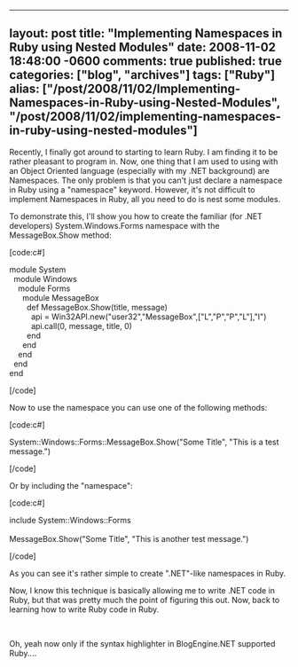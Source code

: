   ---
  layout: post
  title: "Implementing Namespaces in Ruby using Nested Modules"
  date: 2008-11-02 18:48:00 -0600
  comments: true
  published: true
  categories: ["blog", "archives"]
  tags: ["Ruby"]
  alias: ["/post/2008/11/02/Implementing-Namespaces-in-Ruby-using-Nested-Modules", "/post/2008/11/02/implementing-namespaces-in-ruby-using-nested-modules"]
  ---
<!-- more -->
<p>
Recently, I finally got around to starting to learn Ruby. I am finding it to be rather pleasant to program in. Now, one thing that I am used to using with an Object Oriented language (especially with my .NET background) are Namespaces. The only problem is that you can&#39;t just declare a namespace in Ruby using a &quot;namespace&quot; keyword. However, it&#39;s not difficult to implement Namespaces in Ruby, all you need to do is nest some modules.
</p>
<p>
To demonstrate this, I&#39;ll show you how to create the familiar (for .NET developers) System.Windows.Forms namespace with the MessageBox.Show method:
</p>
<p>
[code:c#]
</p>
<p>
module System<br />
&nbsp; module Windows<br />
&nbsp;&nbsp;&nbsp; module Forms<br />
&nbsp;&nbsp;&nbsp;&nbsp;&nbsp; module MessageBox<br />
&nbsp;&nbsp;&nbsp;&nbsp;&nbsp;&nbsp;&nbsp; def MessageBox.Show(title, message)<br />
&nbsp;&nbsp;&nbsp;&nbsp;&nbsp;&nbsp;&nbsp;&nbsp;&nbsp; api = Win32API.new(&quot;user32&quot;,&quot;MessageBox&quot;,[&quot;L&quot;,&quot;P&quot;,&quot;P&quot;,&quot;L&quot;],&quot;I&quot;)<br />
&nbsp;&nbsp;&nbsp;&nbsp;&nbsp;&nbsp;&nbsp;&nbsp;&nbsp; api.call(0, message, title, 0)<br />
&nbsp;&nbsp;&nbsp;&nbsp;&nbsp;&nbsp;&nbsp; end<br />
&nbsp;&nbsp;&nbsp;&nbsp;&nbsp; end<br />
&nbsp;&nbsp;&nbsp; end<br />
&nbsp; end<br />
end 
</p>
<p>
[/code]
</p>
<p>
Now to use the namespace you can use one of the following methods:
</p>
<p>
[code:c#]
</p>
<p>
System::Windows::Forms::MessageBox.Show(&quot;Some Title&quot;, &quot;This is a test message.&quot;) 
</p>
<p>
[/code] 
</p>
<p>
Or by including the &quot;namespace&quot;:
</p>
<p>
[code:c#]
</p>
<p>
include System::Windows::Forms<br />
<br />
MessageBox.Show(&quot;Some Title&quot;, &quot;This is another test message.&quot;)
</p>
<p>
[/code]
</p>
<p>
As you can see it&#39;s rather simple to create &quot;.NET&quot;-like namespaces in Ruby.
</p>
<p>
Now, I know this technique is basically allowing me to write .NET code in Ruby, but that was pretty much the point of figuring this out. Now, back to learning how to write Ruby code in Ruby.
</p>
<p>
&nbsp;
</p>
<p>
Oh, yeah now only if the syntax highlighter in BlogEngine.NET supported Ruby.... 
</p>
